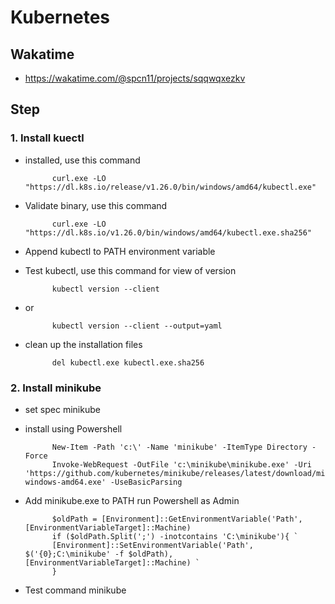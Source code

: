 # Kubernetes
## Wakatime
- https://wakatime.com/@spcn11/projects/sqqwqxezkv
## Step
### 1. Install kuectl
- installed, use this command

            curl.exe -LO        "https://dl.k8s.io/release/v1.26.0/bin/windows/amd64/kubectl.exe"

- Validate binary, use this command

            curl.exe -LO "https://dl.k8s.io/v1.26.0/bin/windows/amd64/kubectl.exe.sha256"

- Append kubectl to PATH environment variable

- Test kubectl, use this command for view of version 

            kubectl version --client
- or

            kubectl version --client --output=yaml

- clean up the installation files

            del kubectl.exe kubectl.exe.sha256

### 2. Install minikube
- set spec minikube

- install using Powershell

            New-Item -Path 'c:\' -Name 'minikube' -ItemType Directory -Force
            Invoke-WebRequest -OutFile 'c:\minikube\minikube.exe' -Uri 'https://github.com/kubernetes/minikube/releases/latest/download/minikube-windows-amd64.exe' -UseBasicParsing

- Add minikube.exe to PATH run Powershell as Admin

            $oldPath = [Environment]::GetEnvironmentVariable('Path', [EnvironmentVariableTarget]::Machine)
            if ($oldPath.Split(';') -inotcontains 'C:\minikube'){ `
            [Environment]::SetEnvironmentVariable('Path', $('{0};C:\minikube' -f $oldPath), [EnvironmentVariableTarget]::Machine) `
            }

- Test command minikube



